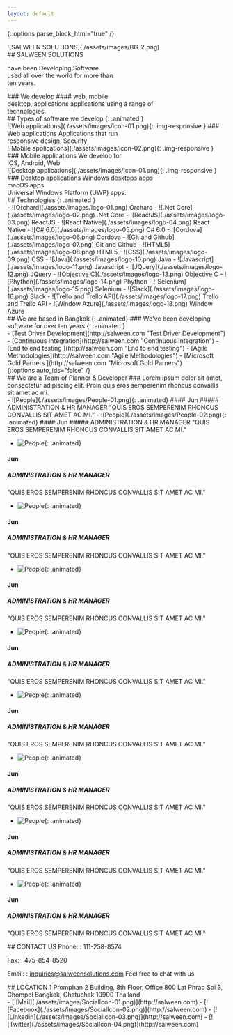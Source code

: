 ```yaml
---
layout: default
---
```


{::options parse_block_html="true" /}
<section class="content-services" id="SERVICES">
<div class="clearfix container company-wrapper">
<div class="company-images animated">
![SALWEEN SOLUTIONS](./assets/images/BG-2.png)
</div>
<div class="company-text animated">
<div class="text-salween">
## SALWEEN SOLUTIONS

have been <span>Developing Software</span><br />
used all over the world for more than<br />
ten years.

</div>
### We develop
#### web, mobile<br />desktop, applications
applications using a range of<br />technologies.
</div>
<div class="bounce-arrow">
<a href="#Technologies" class="scroll">
<i class="fa glyphicon glyphicon-menu-down"></i>
<i class="fa glyphicon glyphicon-menu-down"></i>
</a>
</div>
</div>
<div class="software-wrapper">
<div class="container">
<div class="title-software-inner">
## Types of software we develop
{: .animated }
<section class="image-wrapper img01 animated">
![Web applications](./assets/images/icon-01.png){: .img-responsive }
### Web applications
Applications that run<br /> responsive design, Security
</section>
<section class="image-wrapper img02 animated">
![Mobile applications](./assets/images/icon-02.png){: .img-responsive }
### Mobile applications
We develop for<br /> IOS, Android, Web
</section>
<section class="image-wrapper img03 animated">
![Desktop applications](./assets/images/icon-01.png){: .img-responsive }
### Desktop applications
Windows desktops apps<br> macOS apps<br> Universal Windows Platform (UWP) apps.
</section>
</div>
</div>
</div>
<section id="Technologies" class="technologies-wrapper">
## Technologies
{: .animated }
<div class="container">
<div class="technologies-inner ">
<div class="animated">
- ![Orchard](./assets/images/logo-01.png)  
Orchard
- ![.Net Core](./assets/images/logo-02.png)  
.Net Core
- ![ReactJS](./assets/images/logo-03.png)  
ReactJS
- ![React Native](./assets/images/logo-04.png)  
React Native
- ![C# 6.0](./assets/images/logo-05.png)  
C# 6.0
- ![Cordova](./assets/images/logo-06.png)  
Cordova
- ![Git and Github](./assets/images/logo-07.png)  
Git and Github
- ![HTML5](./assets/images/logo-08.png)  
HTML5
- ![CSS](./assets/images/logo-09.png)  
CSS
- ![Java](./assets/images/logo-10.png)  
Java
- ![Javascript](./assets/images/logo-11.png)  
Javascript
- ![JQuery](./assets/images/logo-12.png)  
JQuery
- ![Objective C](./assets/images/logo-13.png)  
Objective C
- ![Phython](./assets/images/logo-14.png)  
Phython
- ![Selenium](./assets/images/logo-15.png)  
Selenium
- ![Slack](./assets/images/logo-16.png)  
Slack
- ![Trello and Trello API](./assets/images/logo-17.png)  
Trello and Trello API
- ![Window Azure](./assets/images/logo-18.png)  
Window Azure
</div>
</div>
</div>
<div class="bounce-arrow">
<a href="#TEAM" class="scroll">
<i class="fa glyphicon glyphicon-menu-down"></i>
<i class="fa glyphicon glyphicon-menu-down"></i>
</a>
</div>
</section>
<div class="based-area">
<div class="area-inner">
<div class="container">
## We are based in Bangkok
{: .animated}
### We've been developing software for over ten years
{: .animated }
<div class="animated based-area-link">
- [Test Driver Development](http://salween.com "Test Driver Development")    
- [Continuous Integration](http://salween.com "Continuous Integration")    
- [End to end testing ](http://salween.com "End to end testing")   
- [Agile Methodologies](http://salween.com "Agile Methodologies")  
- [Microsoft Gold Parners ](http://salween.com "Microsoft Gold Parners")  
</div>  
</div>
</div>
</div>
</section>
<section class="content-team" id="TEAM">
{::options auto_ids="false" /}
<div class="animated">
## We are a Team of Planner & Developer
### Lorem ipsum dolor sit amet, consectetur adipiscing elit. Proin quis eros semperenim rhoncus convallis sit amet ac mi.
</div>
- ![People](./assets/images/People-01.png){:  .animated}
#### Jun    
##### ADMINISTRATION & HR MANAGER
"QUIS EROS SEMPERENIM RHONCUS CONVALLIS SIT AMET AC MI."
- ![People](./assets/images/People-02.png){: .animated}  
#### Jun    
##### ADMINISTRATION & HR MANAGER
"QUIS EROS SEMPERENIM RHONCUS CONVALLIS SIT AMET AC MI."

- ![People](./assets/images/People-03.png){: .animated}  
#### Jun    
##### ADMINISTRATION & HR MANAGER
"QUIS EROS SEMPERENIM RHONCUS CONVALLIS SIT AMET AC MI."

- ![People](./assets/images/People-04.png){: .animated}  
#### Jun    
##### ADMINISTRATION & HR MANAGER
"QUIS EROS SEMPERENIM RHONCUS CONVALLIS SIT AMET AC MI."

- ![People](./assets/images/People-05.png){: .animated}
#### Jun    
##### ADMINISTRATION & HR MANAGER
"QUIS EROS SEMPERENIM RHONCUS CONVALLIS SIT AMET AC MI."

- ![People](./assets/images/People-06.png){: .animated}
#### Jun    
##### ADMINISTRATION & HR MANAGER
"QUIS EROS SEMPERENIM RHONCUS CONVALLIS SIT AMET AC MI."

- ![People](./assets/images/People-07.png){: .animated}
#### Jun    
##### ADMINISTRATION & HR MANAGER
"QUIS EROS SEMPERENIM RHONCUS CONVALLIS SIT AMET AC MI."

- ![People](./assets/images/People-01.png){: .animated}
#### Jun    
##### ADMINISTRATION & HR MANAGER
"QUIS EROS SEMPERENIM RHONCUS CONVALLIS SIT AMET AC MI."

- ![People](./assets/images/People-02.png){: .animated}
#### Jun    
##### ADMINISTRATION & HR MANAGER
"QUIS EROS SEMPERENIM RHONCUS CONVALLIS SIT AMET AC MI."

- ![People](./assets/images/People-03.png){: .animated}
#### Jun    
##### ADMINISTRATION & HR MANAGER
"QUIS EROS SEMPERENIM RHONCUS CONVALLIS SIT AMET AC MI."
</section>
<div class="content-contact-us" id="ABOUT">
<div id="google-map">
</div>
</div>
<footer id="CONTACT">
<div class="container">
<section>
## CONTACT US
Phone:
: 111-258-8574  

Fax:
: 475-854-8520

Email:
: inquiries@salweensolutions.com
Feel free to chat with us
</section>
<section>
## LOCATION
1 Promphan 2 Building, 8th Floor, Office 800  
Lat Phrao Soi 3, Chompol  
Bangkok, Chatuchak 10900  
Thailand
</section>
<div class="social-link">
- [![Mail](./assets/images/SocialIcon-01.png)](http://salween.com)
- [![Facebook](./assets/images/SocialIcon-02.png)](http://salween.com)
- [![Linkedin](./assets/images/SocialIcon-03.png)](http://salween.com)
- [![Twitter](./assets/images/SocialIcon-04.png)](http://salween.com)
</div>
</div>
</footer>
